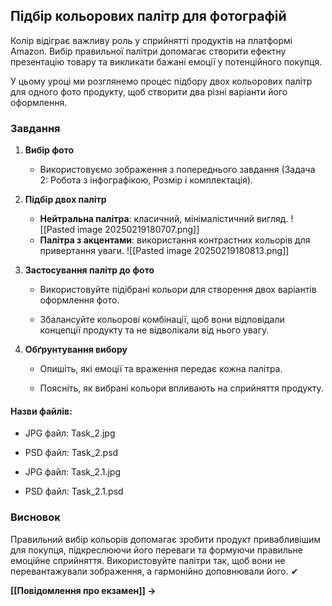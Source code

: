 ## Підбір кольорових палітр для фотографій

Колір відіграє важливу роль у сприйнятті продуктів на платформі Amazon. Вибір правильної палітри допомагає створити ефектну презентацію товару та викликати бажані емоції у потенційного покупця.

У цьому уроці ми розглянемо процес підбору двох кольорових палітр для одного фото продукту, щоб створити два різні варіанти його оформлення.
### **Завдання**

1. **Вибір фото**
    
    - Використовуємо зображення з попереднього завдання (Задача 2: Робота з інфографікою, Розмір і комплектація).
        
2. **Підбір двох палітр**
    
    - **Нейтральна палітра**: класичний, мінімалістичний вигляд.
        ![[Pasted image 20250219180707.png]]
    - **Палітра з акцентами**: використання контрастних кольорів для привертання уваги.
        ![[Pasted image 20250219180813.png]]
3. **Застосування палітр до фото**
    
    - Використовуйте підібрані кольори для створення двох варіантів оформлення фото.
        
    - Збалансуйте кольорові комбінації, щоб вони відповідали концепції продукту та не відволікали від нього увагу.
        
4. **Обґрунтування вибору**
    
    - Опишіть, які емоції та враження передає кожна палітра.
        
    - Поясніть, як вибрані кольори впливають на сприйняття продукту.
#### Назви файлів:
- JPG файл: Task_2.jpg
- PSD файл: Task_2.psd
  
- JPG файл: Task_2.1.jpg
- PSD файл: Task_2.1.psd
### **Висновок**

Правильний вибір кольорів допомагає зробити продукт привабливішим для покупця, підкреслюючи його переваги та формуючи правильне емоційне сприйняття. Використовуйте палітри так, щоб вони не перевантажували зображення, а гармонійно доповнювали його. ✔

**[[Повідомлення про екзамен]] →**